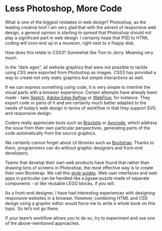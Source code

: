 Less Photoshop, More Code
=========================

What is one of the biggest mistakes in web design? Photoshop, as the leading
creative tool! I am very glad that with the advent of responsive web design, a
general opinion is starting to spread that Photoshop should not play a
significant part in web design. I certainly hope that PSD to HTML coding will
soon end up in a museum, right next to a floppy disk.

How does this relate to CSS3? Somewhat like Tom to Jerry. Meaning very much.

In the “dark ages”, all website graphics that were not possible to tackle using
CSS were exported from Photoshop as images. CSS3 has provided a way to create
not only static graphics but simple interactions as well.

If we can express something using code, it is very simple to interlink the
visual parts with a browser experience. Certain attempts have already been made -
take [Sketch](https://www.sketchapp.com/), [Adobe Edge Reflow](http://www.adobe.com/cz/products/edge-reflow.html) or [WebFlow](https://webflow.com/), for instance. They export code or
parts of it and are certainly much better adapted to the needs of today’s web
design in terms of workflow in that they support SVG and responsive design.

Coders really appreciate tools such as [Brackets](http://brackets.io/) or [Avocode](http://avocode.com/), which address the
issue from their own particular perspectives, generating parts of the code
automatically from the source graphics.

We certainly cannot forget about UI libraries such as [Bootstrap](http://getbootstrap.com/). Thanks to them,
programmers can do without graphic designers and front-end developers.

Teams that develop their own web products have found that rather than drawing
tons of screens in Photoshop, the most effective way is to create their own
Bootstrap. We call this [style guides](http://alistapart.com/blog/post/getting-started-with-pattern-libraries/). Web user interfaces and web apps in
particular can be handled like a jigsaw puzzle made of separate
components - or like reusable LEGO blocks, if you will.

As a front-end designer, I have had interesting experiences with designing
responsive websites in a browser. However, combining HTML and CSS design using a
graphic editor would force me to write a whole book on this topic. So let’s not
go there.

If your team’s workflow allows you to do so, try to experiment and use one of
the above-mentioned approaches.
